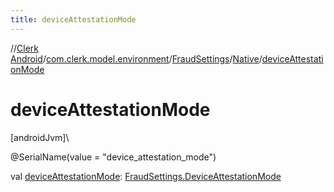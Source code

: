 ```yaml
---
title: deviceAttestationMode
---
```

//[Clerk Android](../../../../index.html)/[com.clerk.model.environment](../../index.html)/[FraudSettings](../index.html)/[Native](index.html)/[deviceAttestationMode](device-attestation-mode.html)



# deviceAttestationMode



[androidJvm]\




@SerialName(value = &quot;device_attestation_mode&quot;)



val [deviceAttestationMode](device-attestation-mode.html): [FraudSettings.DeviceAttestationMode](../-device-attestation-mode/index.html)




